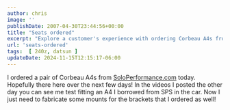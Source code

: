 ```yaml
---
author: chris
image: ''
publishDate: 2007-04-30T23:44:56+00:00
title: "Seats ordered"
excerpt: "Explore a customer's experience with ordering Corbeau A4s from SoloPerformance.com, including test fits and bracket mounting."
url: 'seats-ordered'
tags:  [ 240z, datsun ] 
updateDate: 2024-11-15T12:15:17-06:00
---
```


I ordered a pair of Corbeau A4s from [SoloPerformance.com](https://www.soloperformance.com) today. Hopefully there here over the next few days! In the videos I posted the other day you can see me test fitting an A4 I borrowed from SPS in the car. Now I just need to fabricate some mounts for the brackets that I ordered as well!
